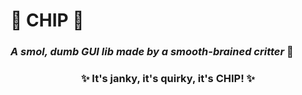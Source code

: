 # 🌟 **CHIP** 🌟  
### _A smol, dumb GUI lib made by a smooth-brained critter_ 🐾

<div align="center">
  <h3>✨ It's janky, it's quirky, it's CHIP! ✨</h3>
</div>

